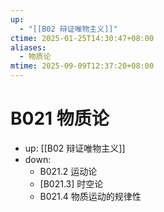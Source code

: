 ```yaml
---
up:
  - "[[B02 辩证唯物主义]]"
ctime: 2025-01-25T14:30:47+08:00
aliases:
  - 物质论
mtime: 2025-09-09T12:37:20+08:00
---
```


# B021 物质论

- up: [[B02 辩证唯物主义]]
- down:	
	- B021.2 运动论
	- [B021.3] 时空论
	- B021.4 物质运动的规律性
	
